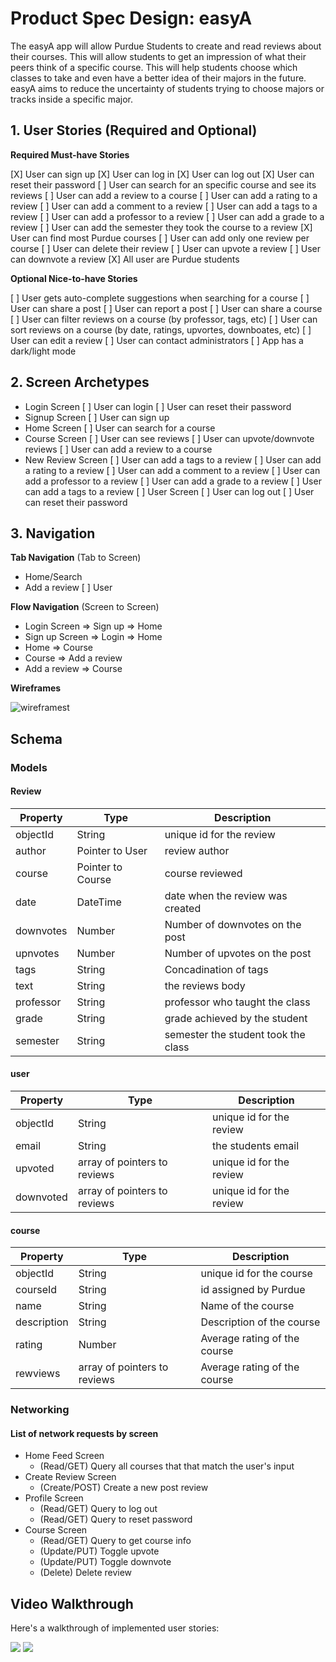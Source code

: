 
# Product Spec Design: easyA
The easyA app will allow Purdue Students to create and read reviews about their courses. This will allow students to get an impression of what their peers think of a specific course. This will help students choose which classes to take and even have a better idea of their majors in the future. easyA aims to reduce the uncertainty of students trying to choose majors or tracks inside a specific major.

## 1. User Stories (Required and Optional)

**Required Must-have Stories**

 [X] User can sign up
 [X] User can log in
 [X] User can log out
 [X] User can reset their password
 [ ] User can search for an specific course and see its reviews
 [ ] User can add a review to a course
 [ ] User can add a rating to a review
 [ ] User can add a comment to a review
 [ ] User can add a tags to a review
 [ ] User can add a professor to a review
 [ ] User can add a grade to a review
 [ ] User can add the semester they took the course to a review
 [X] User can find most Purdue courses
 [ ] User can add only one review per course
 [ ] User can delete their review
 [ ] User can upvote a review
 [ ] User can downvote a review
 [X] All user are Purdue students


**Optional Nice-to-have Stories**

 [ ] User gets auto-complete suggestions when searching for a course
 [ ] User can share a post
 [ ] User can report a post
 [ ] User can share a course
 [ ] User can filter reviews on a course (by professor, tags, etc)
 [ ] User can sort reviews on a course (by date, ratings, upvortes, downboates, etc)
 [ ] User can edit a review
 [ ] User can contact administrators
 [ ] App has a dark/light mode


## 2. Screen Archetypes

 * Login Screen
   [ ] User can login
   [ ] User can reset their password
 * Signup Screen
   [ ] User can sign up
* Home Screen
  [ ] User can search for a course
* Course Screen
  [ ] User can see reviews
  [ ] User can upvote/downvote reviews
  [ ] User can add a review to a course
* New Review Screen
  [ ] User can add a tags to a review
  [ ] User can add a rating to a review
  [ ] User can add a comment to a review
  [ ] User can add a professor to a review
  [ ] User can add a grade to a review
  [ ] User can add a tags to a review
[ ] User Screen
  [ ] User can log out
  [ ] User can reset their password

## 3. Navigation

**Tab Navigation** (Tab to Screen)

 * Home/Search
 * Add a review
 [ ] User

**Flow Navigation** (Screen to Screen)

 * Login Screen
   => Sign up
   => Home
* Sign up Screen
  => Login
  => Home
* Home
  => Course
* Course
  => Add a review
* Add a review
  => Course

**Wireframes**

![wireframest](./wireframes.jpg)

## Schema
### Models
#### Review

   | Property      | Type     | Description |
   | ------------- | -------- | ------------|
   | objectId      | String   | unique id for the review |
   | author        | Pointer to User| review author |
   | course       | Pointer to Course| course reviewed |
   | date           | DateTime | date when the review was created |
   | downvotes       | Number   | Number of  downvotes on the post|
   | upnvotes | Number   | Number of  upvotes on the post |
   | tags    | String   | Concadination of tags|
   | text     | String   | the reviews body|
   | professor     | String   | professor who taught the class |
   | grade     | String   | grade achieved by the student |
   | semester     | String   | semester the student took the class |


#### user

  | Property      | Type     | Description |
  | ------------- | -------- | ------------|
  | objectId      | String   | unique id for the review |
  | email          | String   | the students email|
  | upvoted      | array of pointers to reviews   | unique id for the review |
  | downvoted | array of pointers to reviews   | unique id for the review |


#### course

| Property      | Type     | Description |
| ------------- | -------- | ------------|
| objectId      | String     | unique id for the course |
| courseId     | String     | id assigned by Purdue |
| name          | String     | Name of the course  |
| description | String     | Description of the course  |
| rating          | Number | Average rating of the course  |
| rewviews    | array of pointers to reviews  | Average rating of the course  |


### Networking
#### List of network requests by screen
   - Home Feed Screen
      - (Read/GET) Query all courses that that match the user's input
   - Create Review Screen
      - (Create/POST) Create a new post review
   - Profile Screen
      - (Read/GET) Query to log out
      - (Read/GET) Query to reset password
  - Course Screen
     - (Read/GET) Query to get course info
     - (Update/PUT) Toggle upvote
     - (Update/PUT) Toggle downvote
     - (Delete) Delete review


## Video Walkthrough

Here's a walkthrough of implemented user stories:

![](ezgif.com-video-to-gif.gif)
![](ezgif.com-video-to-gif2.gif)
